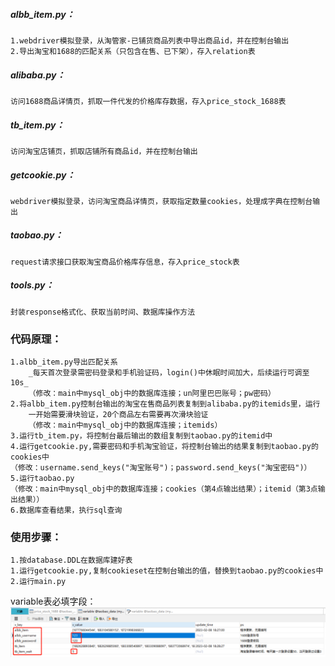 ##### **albb_item.py：**
~~~~
1.webdriver模拟登录，从淘管家-已铺货商品列表中导出商品id，并在控制台输出
2.导出淘宝和1688的匹配关系（只包含在售、已下架），存入relation表
~~~~
##### **alibaba.py：**
~~~~
访问1688商品详情页，抓取一件代发的价格库存数据，存入price_stock_1688表
~~~~
##### **tb_item.py：**
~~~~
访问淘宝店铺页，抓取店铺所有商品id，并在控制台输出
~~~~
##### **getcookie.py：**
~~~~
webdriver模拟登录，访问淘宝商品详情页，获取指定数量cookies，处理成字典在控制台输出
~~~~
##### **taobao.py：**
~~~~
request请求接口获取淘宝商品价格库存信息，存入price_stock表
~~~~
##### **tools.py：**
~~~~
封装response格式化、获取当前时间、数据库操作方法
~~~~
### **代码原理：**
~~~~
1.albb_item.py导出匹配关系
    _每天首次登录需密码登录和手机验证码，login()中休眠时间加大，后续运行可调至10s_
    （修改：main中mysql_obj中的数据库连接；un阿里巴巴账号；pw密码）
2.将albb_item.py控制台输出的淘宝在售商品列表复制到alibaba.py的itemids里，运行
    一开始需要滑块验证，20个商品左右需要再次滑块验证
    （修改：main中mysql_obj中的数据库连接；itemids）
3.运行tb_item.py，将控制台最后输出的数组复制到taobao.py的itemid中
4.运行getcookie.py,需要密码和手机淘宝验证，将控制台输出的结果复制到taobao.py的cookies中
（修改：username.send_keys("淘宝账号")；password.send_keys("淘宝密码")）
5.运行taobao.py
（修改：main中mysql_obj中的数据库连接；cookies（第4点输出结果）；itemid（第3点输出结果））
6.数据库查看结果，执行sql查询
~~~~


### **使用步骤：**
~~~~
1.按database.DDL在数据库建好表
1.运行getcookie.py,复制cookieset在控制台输出的值，替换到taobao.py的cookies中
2.运行main.py
~~~~
variable表必填字段：
![Image](https://github.com/lkyhahaha/tb_tools/blob/ed84d6a032664320745bdb56ef52b7db49ef80aa/img.png)
